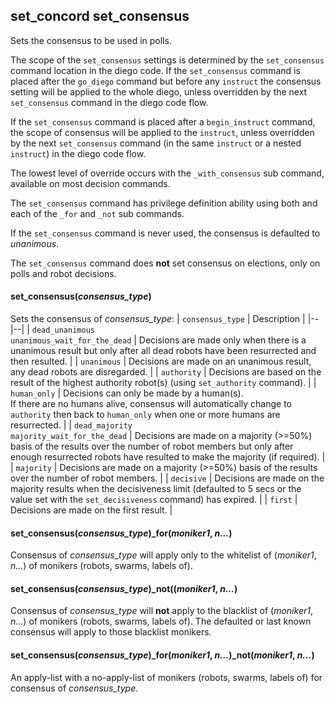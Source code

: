 ## set_concord set_consensus
Sets the consensus to be used in polls.

The scope of the ```set_consensus```  settings is determined by the ```set_consensus``` command location in the diego code.  If the ```set_consensus``` command is placed after the ```go_diego``` command but before any ```instruct``` the consensus setting will be applied to the whole diego, unless overridden by the next ```set_consensus``` command in the diego code flow.

If the ```set_consensus``` command is placed after a ```begin_instruct``` command, the scope of consensus will be applied to the ```instruct```, unless overridden by the next ```set_consensus``` command (in the same ```instruct``` or a nested ```instruct```) in the diego code flow.

The lowest level of override occurs with the ```_with_consensus``` sub command, available on most decision commands.

The ```set_consensus``` command has privilege definition ability using both and each of the ```_for``` and  ```_not``` sub commands.

If the  ```set_consensus``` command is never used, the consensus is defaulted to *unanimous*.

The ```set_consensus``` command does **not** set consensus on elections, only on polls and robot decisions.

#### set_consensus(*consensus_type*)
Sets the consensus of *consensus_type*:
| ```consensus_type``` | Description |
|--|--|
| `dead_unanimous`<br>`unanimous_wait_for_the_dead` | Decisions are made only when there is a unanimous result but only after all dead robots have been resurrected and then resulted. |
| ```unanimous``` | Decisions are made on an unanimous result, any dead robots are disregarded. |
| ```authority``` | Decisions are based on the result of the highest authority robot(s) (using ```set_authority``` command). |
| ```human_only``` | Decisions can only be made by a human(s).<br>If there are no humans alive, consensus will automatically change to ```authority``` then back to ```human_only``` when one or more humans are resurrected. |
| `dead_majority`<br>`majority_wait_for_the_dead` | Decisions are made on a majority (>=50%) basis of the results over the number of robot members but only after enough resurrected robots have resulted to make the majority (if required). |
| ```majority``` | Decisions are made on a majority (>=50%) basis of the results over the number of robot members. |
| ```decisive``` | Decisions are made on the majority results when the decisiveness limit (defaulted to 5 secs or the value set with the ```set_decisiveness``` command) has expired. |
| ```first``` | Decisions are made on the first result. |
#### set_consensus(*consensus_type*)_for(*moniker1*, *n...*)
Consensus of *consensus_type* will apply only to the whitelist of (*moniker1*, *n...*) of monikers (robots, swarms, labels of).
#### set_consensus(*consensus_type*)_not((*moniker1*, *n...*)
Consensus of *consensus_type* will **not** apply to the blacklist of (*moniker1*, *n...*) of monikers (robots, swarms, labels of).  The defaulted or last known consensus will apply to those blacklist monikers.
#### set_consensus(*consensus_type*)_for(*moniker1*, *n...*)_not(*moniker1*, *n...*)
An apply-list with a no-apply-list of monikers (robots, swarms, labels of) for consensus of *consensus_type*.